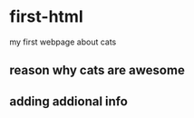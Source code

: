 # first-html 
my first webpage about cats 

## reason why cats are awesome 
## adding addional info 
